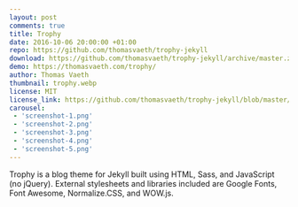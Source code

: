 ```yaml
---
layout: post
comments: true
title: Trophy
date: 2016-10-06 20:00:00 +01:00
repo: https://github.com/thomasvaeth/trophy-jekyll
download: https://github.com/thomasvaeth/trophy-jekyll/archive/master.zip
demo: https://thomasvaeth.com/trophy/
author: Thomas Vaeth
thumbnail: trophy.webp
license: MIT
license_link: https://github.com/thomasvaeth/trophy-jekyll/blob/master/LICENSE.txt
carousel:
 - 'screenshot-1.png'
 - 'screenshot-2.png'
 - 'screenshot-3.png'
 - 'screenshot-4.png'
 - 'screenshot-5.png'
---
```


Trophy is a blog theme for Jekyll built using HTML, Sass, and JavaScript (no jQuery). External stylesheets and libraries included are Google Fonts, Font Awesome, Normalize.CSS, and WOW.js.
